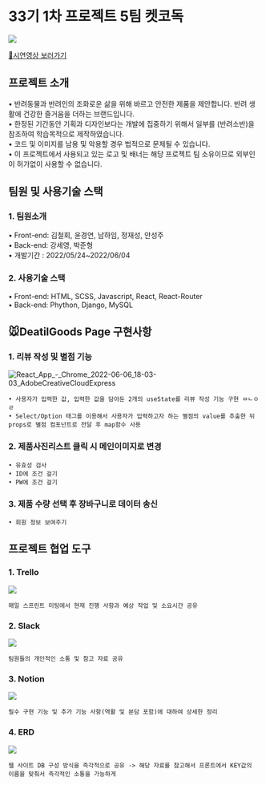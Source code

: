 # 33기 1차 프로젝트 5팀 켓코독
![](https://velog.velcdn.com/images/cadyky95/post/c81173e4-05fe-444b-98e4-c987bb414754/image.png)

[🐶시연영상 보러가기](https://www.youtube.com/watch?v=mw0Opg8jc5Y&t=50s)

## 프로젝트 소개
• 반려동물과 반려인의 조화로운 삶을 위해 바르고 안전한 제품을 제안합니다. 반려 생활에 건강한 즐거움을 더하는 브랜드입니다.   
• 한정된 기간동안 기획과 디자인보다는 개발에 집중하기 위해서 일부를 (반려소반)을 참조하여 학습목적으로 제작하였습니다.   
• 코드 및 이미지를 남용 및 악용할 경우 법적으로 문제될 수 있습니다.   
• 이 프로젝트에서 사용되고 있는 로고 및 배너는 해당 프로젝트 팀 소유이므로 외부인이 허가없이 사용할 수 없습니다.

## 팀원 및 사용기술 스택

### 1. 팀원소개
• Front-end: 김철회, 윤경연, 남하임, 정재성, 안성주   
• Back-end: 강세영, 박준형   
• 개발기간 : 2022/05/24~2022/06/04

### 2. 사용기술 스택
• Front-end: HTML, SCSS, Javascript, React, React-Router   
• Back-end: Phython, Django, MySQL

## 🐭DeatilGoods Page 구현사항
### 1. 리뷰 작성 및 별점 기능
![React_App_-_Chrome_2022-06-06_18-03-03_AdobeCreativeCloudExpress](https://user-images.githubusercontent.com/97432901/172131288-8a0f14f9-f911-4696-88b6-067cee6b8382.gif)

```
• 사용자가 입력한 값, 입력한 값을 담아둔 2개의 useState를 리뷰 작성 기능 구현 ㅁㄴㅇㄹ
• Select/Option 태그를 이용해서 사용자가 입력하고자 하는 별점의 value를 추출한 뒤 props로 별점 컴포넌트로 전달 후 map함수 사용
```
### 2. 제품사진리스트 클릭 시 메인이미지로 변경
```
• 유효성 검사
• ID에 조건 걸기
• PW에 조건 걸기
```
### 3. 제품 수량 선택 후 장바구니로 데이터 송신
```
• 회원 정보 보여주기
```

## 프로젝트 협업 도구
### 1. Trello
![](https://img1.daumcdn.net/thumb/R1280x0/?scode=mtistory2&fname=https%3A%2F%2Fblog.kakaocdn.net%2Fdn%2FTgNmb%2FbtrDZvBpHZN%2Fsir2JKzcBW7mksljLbUmv0%2Fimg.png)
```
매일 스프린트 미팅에서 현재 진행 사항과 예상 작업 및 소요시간 공유
```
### 2. Slack 
![](https://img1.daumcdn.net/thumb/R1280x0/?scode=mtistory2&fname=https%3A%2F%2Fblog.kakaocdn.net%2Fdn%2FVIVki%2FbtrDWUCbBt6%2FonOMXKZt4UDxRrQIXejD4K%2Fimg.png)
```
팀원들의 개인적인 소통 및 참고 자료 공유
```
### 3. Notion
![](https://velog.velcdn.com/images/drbrain98/post/9293e60a-2b03-4c15-bba2-d05edad57556/image.png)
```
필수 구현 기능 및 추가 기능 사항(역활 및 분담 포함)에 대하여 상세한 정리
```
### 4. ERD
![](https://velog.velcdn.com/images/stresszero/post/54321f3f-a31d-415d-a046-3ac7b461bd19/image.PNG)
```
웹 사이트 DB 구성 방식을 즉각적으로 공유 -> 해당 자료를 참고해서 프론트에서 KEY값의 이름을 맞춰서 즉각적인 소통을 가능하게 
```
 
